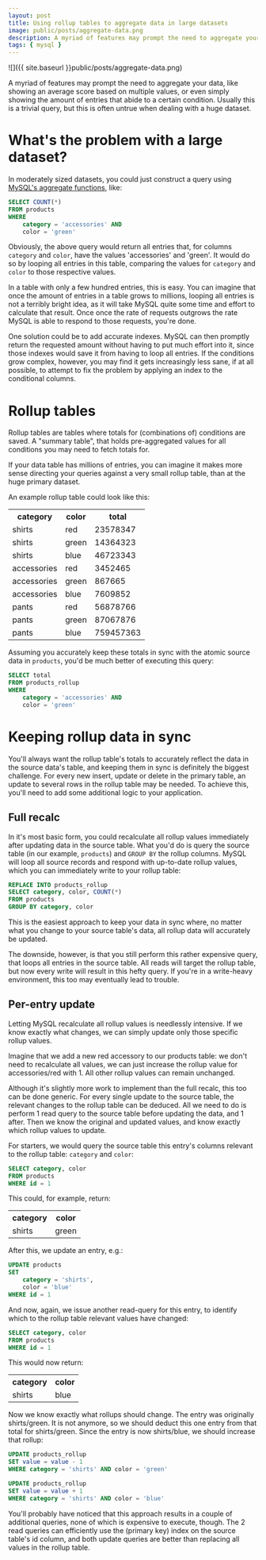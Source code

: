 ```yaml
---
layout: post
title: Using rollup tables to aggregate data in large datasets
image: public/posts/aggregate-data.png
description: A myriad of features may prompt the need to aggregate your data, like showing an average score based on multiple values, or even simply showing the amount of entries that abide to a certain condition. Usually this is a trivial query, but this is often untrue when dealing with a huge dataset.
tags: { mysql }
---
```


![]({{ site.baseurl }}public/posts/aggregate-data.png)

A myriad of features may prompt the need to aggregate your data, like showing an average score based on multiple values, or even simply showing the amount of entries that abide to a certain condition. Usually this is a trivial query, but this is often untrue when dealing with a huge dataset.

<!-- more -->

# What's the problem with a large dataset?

In moderately sized datasets, you could just construct a query using [MySQL's aggregate functions](http://dev.mysql.com/doc/refman/5.7/en/group-by-functions.html), like:

```sql
SELECT COUNT(*)
FROM products
WHERE
    category = 'accessories' AND
    color = 'green'
```

Obviously, the above query would return all entries that, for columns `category` and `color`, have the values 'accessories' and 'green'. It would do so by looping all entries in this table, comparing the values for `category` and `color` to those respective values.

In a table with only a few hundred entries, this is easy. You can imagine that once the amount of entries in a table grows to millions, looping all entries is not a terribly bright idea, as it will take MySQL quite some time and effort to calculate that result. Once once the rate of requests outgrows the rate MySQL is able to respond to those requests, you're done.

One solution could be to add accurate indexes. MySQL can then promptly return the requested amount without having to put much effort into it, since those indexes would save it from having to loop all entries. If the conditions grow complex, however, you may find it gets increasingly less sane, if at all possible, to attempt to fix the problem by applying an index to the conditional columns.

# Rollup tables

Rollup tables are tables where totals for (combinations of) conditions are saved. A "summary table", that holds pre-aggregated values for all conditions you may need to fetch totals for.

If your data table has millions of entries, you can imagine it makes more sense directing your queries against a very small rollup table, than at the huge primary dataset.

An example rollup table could look like this:

<table>
    <tr>
        <th>category</th>
        <th>color</th>
        <th>total</th>
    </tr>
    <tr>
        <td>shirts</td>
        <td>red</td>
        <td>23578347</td>
    </tr>
    <tr>
        <td>shirts</td>
        <td>green</td>
        <td>14364323</td>
    </tr>
    <tr>
        <td>shirts</td>
        <td>blue</td>
        <td>46723343</td>
    </tr>
    <tr>
        <td>accessories</td>
        <td>red</td>
        <td>3452465</td>
    </tr>
    <tr>
        <td>accessories</td>
        <td>green</td>
        <td>867665</td>
    </tr>
    <tr>
        <td>accessories</td>
        <td>blue</td>
        <td>7609852</td>
    </tr>
    <tr>
        <td>pants</td>
        <td>red</td>
        <td>56878766</td>
    </tr>
    <tr>
        <td>pants</td>
        <td>green</td>
        <td>87067876</td>
    </tr>
    <tr>
        <td>pants</td>
        <td>blue</td>
        <td>759457363</td>
    </tr>
</table>

Assuming you accurately keep these totals in sync with the atomic source data in `products`, you'd be much better of executing this query:

```sql
SELECT total
FROM products_rollup
WHERE
    category = 'accessories' AND
    color = 'green'
```

# Keeping rollup data in sync

You'll always want the rollup table's totals to accurately reflect the data in the source data's table, and keeping them in sync is definitely the biggest challenge. For every new insert, update or delete in the primary table, an update to several rows in the rollup table may be needed. To achieve this, you'll need to add some additional logic to your application.

## Full recalc

In it's most basic form, you could recalculate all rollup values immediately after updating data in the source table. What you'd do is query the source table (in our example, `products`) and `GROUP BY` the rollup columns. MySQL will loop all source records and respond with up-to-date rollup values, which you can immediately write to your rollup table:

```sql
REPLACE INTO products_rollup
SELECT category, color, COUNT(*)
FROM products
GROUP BY category, color
```

This is the easiest approach to keep your data in sync where, no matter what you change to your source table's data, all rollup data will accurately be updated.

The downside, however, is that you still perform this rather expensive query, that loops all entries in the source table. All reads will target the rollup table, but now every write will result in this hefty query. If you're in a write-heavy environment, this too may eventually lead to trouble.

## Per-entry update

Letting MySQL recalculate all rollup values is needlessly intensive. If we know exactly what changes, we can simply update only those specific rollup values.

Imagine that we add a new red accessory to our products table: we don't need to recalculate all values, we can just increase the rollup value for accessories/red with 1. All other rollup values can remain unchanged.

Although it's slightly more work to implement than the full recalc, this too can be done generic. For every single update to the source table, the relevant changes to the rollup table can be deduced. All we need to do is perform 1 read query to the source table before updating the data, and 1 after. Then we know the original and updated values, and know exactly which rollup values to update.

For starters, we would query the source table this entry's columns relevant to the rollup table: `category` and `color`:

```sql
SELECT category, color
FROM products
WHERE id = 1
```

This could, for example, return:

<table>
    <tr>
        <th>category</th>
        <th>color</th>
    </tr>
    <tr>
        <td>shirts</td>
        <td>green</td>
    </tr>
</table>

After this, we update an entry, e.g.:

```sql
UPDATE products
SET
    category = 'shirts',
    color = 'blue'
WHERE id = 1
```

And now, again, we issue another read-query for this entry, to identify which to the rollup table relevant values have changed:

```sql
SELECT category, color
FROM products
WHERE id = 1
```

This would now return:

<table>
    <tr>
        <th>category</th>
        <th>color</th>
    </tr>
    <tr>
        <td>shirts</td>
        <td>blue</td>
    </tr>
</table>

Now we know exactly what rollups should change. The entry was originally shirts/green. It is not anymore, so we should deduct this one entry from that total for shirts/green. Since the entry is now shirts/blue, we should increase that rollup:

```sql
UPDATE products_rollup
SET value = value - 1
WHERE category = 'shirts' AND color = 'green'
```

```sql
UPDATE products_rollup
SET value = value + 1
WHERE category = 'shirts' AND color = 'blue'
```

You'll probably have noticed that this approach results in a couple of additional queries, none of which is expensive to execute, though. The 2 read queries can efficiently use the (primary key) index on the source table's id column, and both update queries are better than replacing all values in the rollup table.
